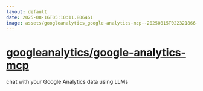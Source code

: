 ```yaml
---
layout: default
date: 2025-08-16T05:10:11.806461
image: assets/googleanalytics_google-analytics-mcp--20250815T022321866--cropped.png
---
```


# [googleanalytics/google-analytics-mcp](https://github.com/googleanalytics/google-analytics-mcp)

chat with your Google Analytics data using LLMs
